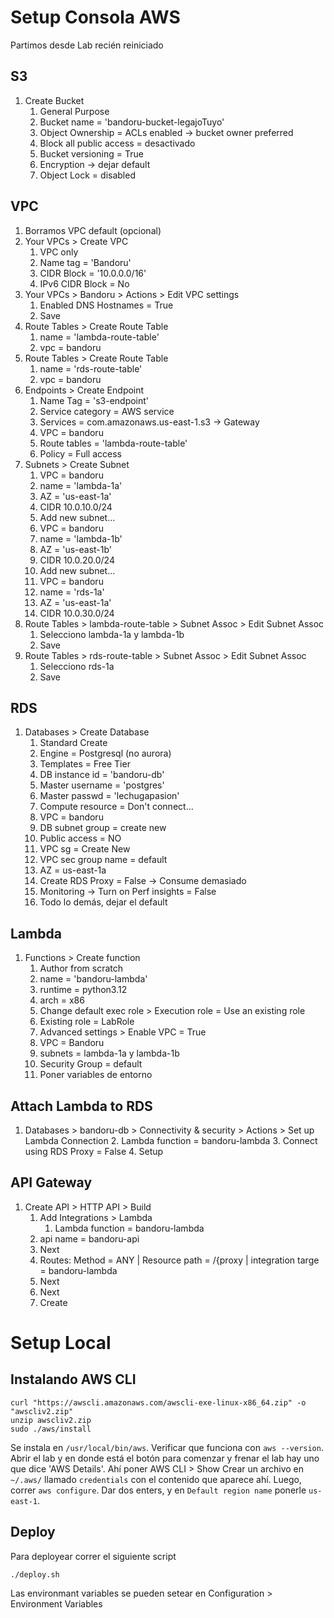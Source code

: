 # Setup Consola AWS
Partimos desde Lab recién reiniciado
## S3
1. Create Bucket
    1. General Purpose
    1. Bucket name = 'bandoru-bucket-legajoTuyo'
    1. Object Ownership = ACLs enabled -> bucket owner preferred
    1. Block all public access = desactivado
    1. Bucket versioning = True
    1. Encryption -> dejar default
    1. Object Lock = disabled
## VPC
1. Borramos VPC default (opcional)
1. Your VPCs > Create VPC
    1. VPC only
    1. Name tag = 'Bandoru'
    1. CIDR Block = '10.0.0.0/16'
    1. IPv6 CIDR Block = No
1. Your VPCs > Bandoru > Actions > Edit VPC settings
    1. Enabled DNS Hostnames = True
    1. Save
1. Route Tables > Create Route Table
    1. name = 'lambda-route-table'
    1. vpc = bandoru
1. Route Tables > Create Route Table
    1. name = 'rds-route-table'
    1. vpc = bandoru
1. Endpoints > Create Endpoint
   1. Name Tag =  's3-endpoint'
   2. Service category = AWS service
   3. Services = com.amazonaws.us-east-1.s3 -> Gateway
   4. VPC = bandoru
   5. Route tables = 'lambda-route-table'
   6. Policy = Full access
1. Subnets > Create Subnet
    1. VPC = bandoru
    1. name = 'lambda-1a'
    1. AZ = 'us-east-1a'
    1. CIDR 10.0.10.0/24
    1. Add new subnet...
    1. VPC = bandoru
    1. name = 'lambda-1b'
    1. AZ = 'us-east-1b'
    1. CIDR 10.0.20.0/24
    1. Add new subnet...
    1. VPC = bandoru
    1. name = 'rds-1a'
    1. AZ = 'us-east-1a'
    1. CIDR 10.0.30.0/24
1. Route Tables > lambda-route-table > Subnet Assoc > Edit Subnet Assoc
    1. Selecciono lambda-1a y lambda-1b
    1. Save
1. Route Tables > rds-route-table > Subnet Assoc > Edit Subnet Assoc
    1. Selecciono rds-1a
    1. Save

## RDS
1. Databases > Create Database
    1. Standard Create
    1. Engine = Postgresql (no aurora)
    1. Templates = Free Tier
    1. DB instance id = 'bandoru-db'
    1. Master username = 'postgres'
    1. Master passwd = 'lechugapasion'
    1. Compute resource = Don't connect...
    1. VPC = bandoru
    1. DB subnet group = create new
    1. Public access = NO
    1. VPC sg = Create New
    1. VPC sec group name = default
    1. AZ = us-east-1a
    1. Create RDS Proxy = False -> Consume demasiado
    1. Monitoring -> Turn on Perf insights = False
    1. Todo lo demás, dejar el default
## Lambda
1. Functions > Create function
    1. Author from scratch
    1. name = 'bandoru-lambda'
    1. runtime = python3.12
    1. arch = x86
    1. Change default exec role > Execution role = Use an existing role
    1. Existing role = LabRole
    1. Advanced settings > Enable VPC = True
    1. VPC = Bandoru
    1. subnets = lambda-1a y lambda-1b
    1. Security Group = default
   2. Poner variables de entorno
## Attach Lambda to RDS
1. Databases > bandoru-db > Connectivity & security > Actions > Set up Lambda Connection
   2. Lambda function = bandoru-lambda
   3. Connect using RDS Proxy = False 
   4. Setup
## API Gateway
1. Create API > HTTP API > Build
    1. Add Integrations > Lambda
        1. Lambda function = bandoru-lambda
    1. api name = bandoru-api
    1. Next
    1. Routes: Method = ANY | Resource path = /{proxy | integration targe = bandoru-lambda
    1. Next
    1. Next
    1. Create


# Setup Local
## Instalando AWS CLI
```shell
curl "https://awscli.amazonaws.com/awscli-exe-linux-x86_64.zip" -o "awscliv2.zip"
unzip awscliv2.zip
sudo ./aws/install
```
Se instala en `/usr/local/bin/aws`. Verificar que funciona con `aws --version`.
Abrir el lab y en donde está el botón para comenzar y frenar el lab hay uno que dice 'AWS Details'. Ahí poner AWS CLI > Show
Crear un archivo en `~/.aws/` llamado `credentials` con el contenido que aparece ahí.
Luego, correr `aws configure`. Dar dos enters, y en `Default region name` ponerle `us-east-1`.
## Deploy
Para deployear correr el siguiente script
```shell
./deploy.sh
```
Las environmant variables se pueden setear en Configuration > Environment Variables
